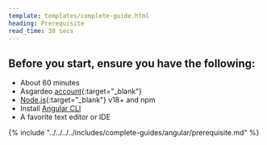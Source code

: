 ```yaml
---
template: templates/complete-guide.html
heading: Prerequisite
read_time: 30 secs
---
```


## Before you start, ensure you have the following:

* About 60 minutes
* Asgardeo [account](https://wso2.com/asgardeo/docs/get-started/create-asgardeo-account/){:target="_blank"}
* [Node.js](https://nodejs.org/en/download/package-manager){:target="_blank"} v18+ and npm
* Install <a href="https://angular.dev/tools/cli/setup-local" target="_blank">Angular CLI <a>
* A favorite text editor or IDE

{% include "../../../../includes/complete-guides/angular/prerequisite.md" %}

